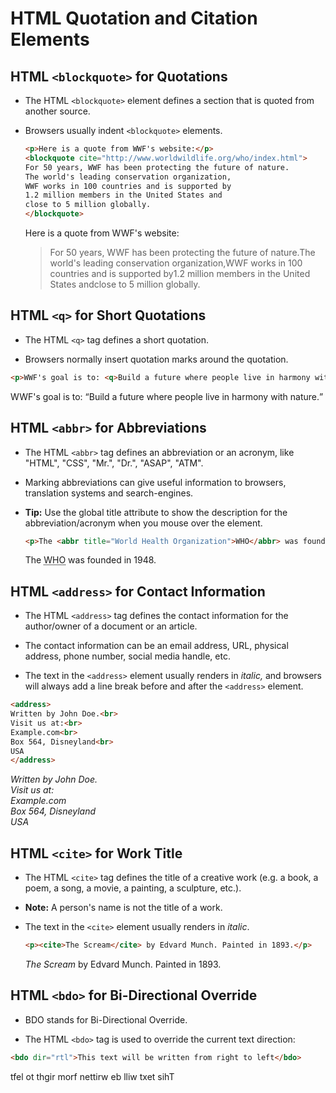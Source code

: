 # HTML Quotation and Citation Elements

## HTML `<blockquote>` for Quotations

- The HTML `<blockquote>` element defines a section that is quoted from another source.

- Browsers usually indent `<blockquote>` elements.

  ```html
  <p>Here is a quote from WWF's website:</p>
  <blockquote cite="http://www.worldwildlife.org/who/index.html">
  For 50 years, WWF has been protecting the future of nature.
  The world's leading conservation organization,
  WWF works in 100 countries and is supported by
  1.2 million members in the United States and
  close to 5 million globally.
  </blockquote>
  ```

  <p>Here is a quote from WWF's website:</p><blockquote cite="http://www.worldwildlife.org/who/index.html">For 50 years, WWF has been protecting the future of nature.The world's leading conservation organization,WWF works in 100 countries and is supported by1.2 million members in the United States andclose to 5 million globally.</blockquote>





## HTML `<q>` for Short Quotations

- The HTML `<q>` tag defines a short quotation.

- Browsers normally insert quotation marks around the quotation.

```html
<p>WWF's goal is to: <q>Build a future where people live in harmony with nature.</q></p>
```

<p>WWF's goal is to: <q>Build a future where people live in harmony with nature.</q></p>





## HTML `<abbr>` for Abbreviations

- The HTML `<abbr>` tag defines an abbreviation or an acronym, like "HTML", "CSS", "Mr.", "Dr.", "ASAP", "ATM".

- Marking abbreviations can give useful information to browsers, translation systems and search-engines.

- **Tip:** Use the global title attribute to show the description for the abbreviation/acronym when you mouse over the element. 

  ```html
  <p>The <abbr title="World Health Organization">WHO</abbr> was founded in 1948.</p>
  ```

  <p>The <abbr title="World Health Organization">WHO</abbr> was founded in 1948.</p>





## HTML `<address>` for Contact Information

- The HTML `<address>` tag defines the contact information for the author/owner of a document or an article.

- The contact information can be an email address, URL, physical address, phone number, social media handle, etc.

- The text in the `<address>` element usually renders in *italic,* and browsers will always add a line break before and after the `<address>` element.

```html
<address>
Written by John Doe.<br>
Visit us at:<br>
Example.com<br>
Box 564, Disneyland<br>
USA
</address>
```

<address>
Written by John Doe.<br>
Visit us at:<br>
Example.com<br>
Box 564, Disneyland<br>
USA
</address>





## HTML `<cite>` for Work Title

- The HTML `<cite>` tag defines the title of a creative work (e.g. a book, a poem, a song, a movie, a painting, a sculpture, etc.).

- **Note:** A person's name is not the title of a work.

- The text in the `<cite>` element usually renders in *italic*.

  ```html
  <p><cite>The Scream</cite> by Edvard Munch. Painted in 1893.</p>
  ```

  <p><cite>The Scream</cite> by Edvard Munch. Painted in 1893.</p>





## HTML `<bdo>` for Bi-Directional Override

- BDO stands for Bi-Directional Override.

- The HTML `<bdo>` tag is used to override the current text direction:

```html
<bdo dir="rtl">This text will be written from right to left</bdo>
```

<bdo dir="rtl">This text will be written from right to left</bdo>
